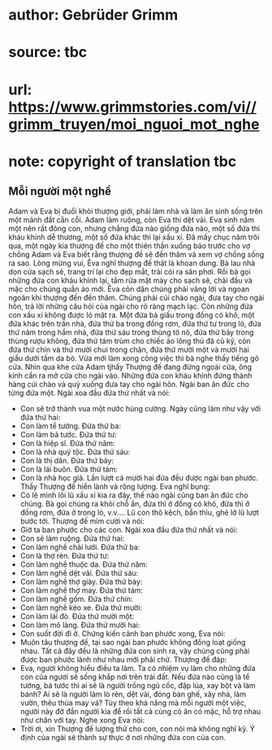 # author: Gebrüder Grimm
# source: tbc
# url: https://www.grimmstories.com/vi//grimm_truyen/moi_nguoi_mot_nghe
# note: copyright of translation tbc

## Mỗi người một nghề 

Adam và Eva bị đuổi khỏi thượng giới, phải làm nhà và làm ăn sinh sống
trên một mảnh đất cằn cỗi. Adam làm ruộng, còn Eva thì dệt vải. Eva sinh
năm một nên rất đông con, nhưng chẳng đứa nào giống đứa nào, một số đứa
thì kháu khỉnh dễ thương, một số đứa khác thì lại xấu xí. Đã mấy chục
năm trôi qua, một ngày kia thượng đế cho một thiên thần xuống báo trước
cho vợ chồng Adam và Eva biết rằng thượng đế sẽ đến thăm và xem vợ chồng
sống ra sao. Lòng mừng vui, Êva nghĩ thượng đế thật là khoan dung. Bà
lau nhà dọn cửa sạch sẽ, trang trí lại cho đẹp mắt, trải cói ra sân
phơi. Rồi bà gọi những đứa con kháu khỉnh lại, tắm rửa mặt mày cho sạch
sẽ, chải đầu và mặc cho chúng quần áo mới. Êva còn dặn chúng phải vâng
lời và ngoan ngoãn khi thượng đến đến thăm. Chúng phải cúi chào ngài,
đưa tay cho ngài hôn, trả lời những câu hỏi của ngài cho rõ ràng mạch
lạc. Còn những đứa con xấu xí không được ló mặt ra. Một đứa bà giấu
trong đống cỏ khô, một đứa khác trên trần nhà, đứa thứ ba trong đống
rơm, đứa thứ tư trong lò, đứa thứ năm trong hầm nhà, đứa thứ sáu trong
thùng tô nô, đứa thứ bảy trong thùng rượu không, đứa thứ tám trùm cho
chiếc áo lông thú đã cũ kỹ, còn đứa thứ chín và thứ mười chui trong
chăn, đứa thứ mười một và mười hai giấu dưới tấm da bò. Vừa mới làm xong
công việc thì bà nghe thấy tiếng gõ cửa. Nhìn qua khe cửa Adam tjhấy
Thượng đế đang đứng ngoài cửa, ông kính cẩn ra mở cửa cho ngài vào.
Những đứa con kháu khỉnh đứng thành hàng cúi chào và quỳ xuống đưa tay
cho ngài hôn. Ngài ban ân đức cho từng đứa một. Ngài xoa đầu đứa thứ
nhất và nói:
- Con sẽ trở thành vua một nước hùng cường.
Ngày cũng làm như vậy với đứa thứ hai:
- Con làm tể tướng.
Đứa thứ ba:
- Con làm bá tước.
Đứa thứ tư:
- Con là hiệp sĩ.
Đứa thứ năm:
- Con là nhà quý tộc.
Đứa thứ sáu:
- Con là thị dân.
Đứa thứ bảy:
- Con là lái buôn.
Đứa thứ tám:
- Con là nhà học giả.
Lần lượt cả mười hai đứa đều được ngài ban phước.
Thấy Thượng đế hiền lành và rộng lượng. Eva nghĩ bụng:
- Có lẽ mình lôi lũ xấu xí kia ra đây, thế nào ngài cũng ban ân đức cho
chúng.
Bà gọi chúng ra khỏi chỗ ẩn, đứa thì ở đống cỏ khô, đứa thì ở đống rơm,
đứa ở trong lò, v.v.... Lũ con thô kệch, bẩn thỉu, ghẻ lở lũ lượt bước
tới.
Thượng đế mỉm cười và nói:
- Giờ ta ban phước cho các con.
Ngài xoa đầu đứa thứ nhất và nói:
- Con sẽ làm ruộng.
Đứa thứ hai:
- Con làm nghề chài lưới.
Đứa thứ ba:
- Con là thợ rèn.
Đứa thứ tư:
- Con làm nghề thuộc da.
Đứa thứ năm:
- Con làm nghề dệt vải.
Đứa thứ sáu:
- Con làm nghề thợ giày.
Đứa thứ bảy:
- Con làm nghề thợ may.
Đứa thứ tám:
- Con làm nghề gốm.
Đứa thứ chín:
- Con làm nghề kéo xe.
Đứa thứ mười:
- Con làm lái đò.
Đứa thứ mười một:
- Con làm mõ làng.
Đứa thứ mười hai:
- Con suốt đời đi ở.
Chứng kiến cảnh ban phước xong, Eva nói:
- Muôn tâu thượng đế, tại sao ngài ban phước không đồng loạt giống nhau.
Tất cả đây đều là những đứa con sinh ra, vậy chúng cũng phải được ban
phước lành như nhau mới phải chứ.
Thượng đế đáp:
- Eva, ngươi không hiểu điều ta làm. Ta có nhiệm vụ làm cho những đứa
con của ngươi sẽ sống khắp nơi trên trái đất. Nếu đứa nào cũng là tể
tướng, bá tước thì ai sẽ là người trồng ngũ cốc, đập lúa, xay bột và làm
bánh? Ai sẽ là người làm lò rèn, dệt vải, đóng bàn ghế, xây nhà, làm
vườn, thêu thùa may vá? Tùy theo khả năng mà mỗi người một việc, người
này đỡ đần người kia để rồi tất cả cùng có ăn có mặc, hỗ trợ nhau như
chân với tay.
Nghe xong Eva nói:
- Trời ơi, xin Thượng đế lượng thứ cho con, con nói mà không nghĩ kỹ. Ý
định của ngài sẽ thành sự thực ở nơi những đứa con của con.
